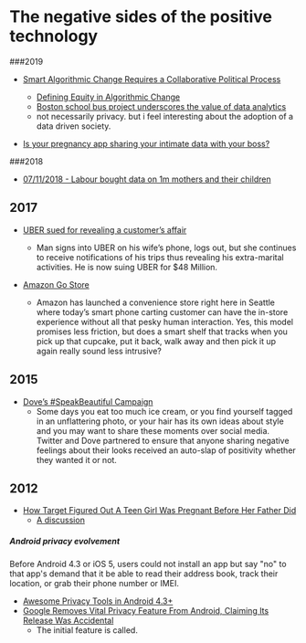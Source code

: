 The negative sides of the positive technology
=================

###2019 

- [Smart Algorithmic Change Requires a Collaborative Political Process](https://www.theregreview.org/2019/02/12/goodman-smart-algorithmic-change-requires-collaborative-political-process/)
    - [Defining Equity in Algorithmic Change](https://www.theregreview.org/2019/02/11/goodman-defining-equity-algorithmic-change/)
    - [Boston school bus project underscores the value of data analytics](https://edscoop.com/boston-school-bus-project-underscores-the-value-of-data-analytics/)
    - not necessarily privacy. but i feel interesting about the adoption of a data driven society. 

- [Is your pregnancy app sharing your intimate data with your boss?](https://www.washingtonpost.com/amphtml/technology/2019/04/10/tracking-your-pregnancy-an-app-may-be-more-public-than-you-think/)


###2018

- [07/11/2018 - Labour bought data on 1m mothers and their children](https://www.theguardian.com/politics/2018/jul/11/labour-bought-data-on-more-than-1m-mums-and-their-children-emmas-diary)

## 2017

- [UBER sued for revealing a customer’s affair](https://www.mirror.co.uk/news/world-news/cheating-husband-sues-uber-revealing-9803613)
    - Man signs into UBER on his wife’s phone, logs out, but she continues to receive notifications of his trips thus revealing his extra-marital activities. He is now suing UBER for $48 Million.

- [Amazon Go Store](https://www.youtube.com/watch?v=NrmMk1Myrxc)
    - Amazon has launched a convenience store right here in Seattle where today’s smart phone carting customer can have the in-store experience without all that pesky human interaction. Yes, this model promises less friction, but does a smart shelf that tracks when you pick up that cupcake, put it back, walk away and then pick it up again really sound less intrusive?


## 2015

- [Dove’s #SpeakBeautiful Campaign](https://www.washingtonpost.com/news/the-intersect/wp/2015/02/25/doves-speakbeautiful-campaign-is-the-ugliest-thing-on-the-internet-today/?utm_term=.69465d05def4)
    -  Some days you eat too much ice cream, or you find yourself tagged in an unflattering photo, or your hair has its own ideas about style and you may want to share these moments over social media. Twitter and Dove partnered to ensure that anyone sharing negative feelings about their looks received an auto-slap of positivity whether they wanted it or not.


## 2012 

- [How Target Figured Out A Teen Girl Was Pregnant Before Her Father Did](https://www.forbes.com/sites/kashmirhill/2012/02/16/how-target-figured-out-a-teen-girl-was-pregnant-before-her-father-did/#5b997ddb6668)
    - [A discussion](https://medium.com/@Kendra_Serra/but-what-did-the-daughter-think-8d9233789b4f)



##### Android privacy evolvement

Before Android 4.3 or iOS 5, users could not install an app but say "no" to that app's demand that it be able to read their address book, track their location, or grab their phone number or IMEI.
- [Awesome Privacy Tools in Android 4.3+](https://www.eff.org/deeplinks/2013/11/awesome-privacy-features-android-43)
- [Google Removes Vital Privacy Feature From Android, Claiming Its Release Was Accidental](https://www.eff.org/deeplinks/2013/12/google-removes-vital-privacy-features-android-shortly-after-adding-them)
    - The initial feature is called.